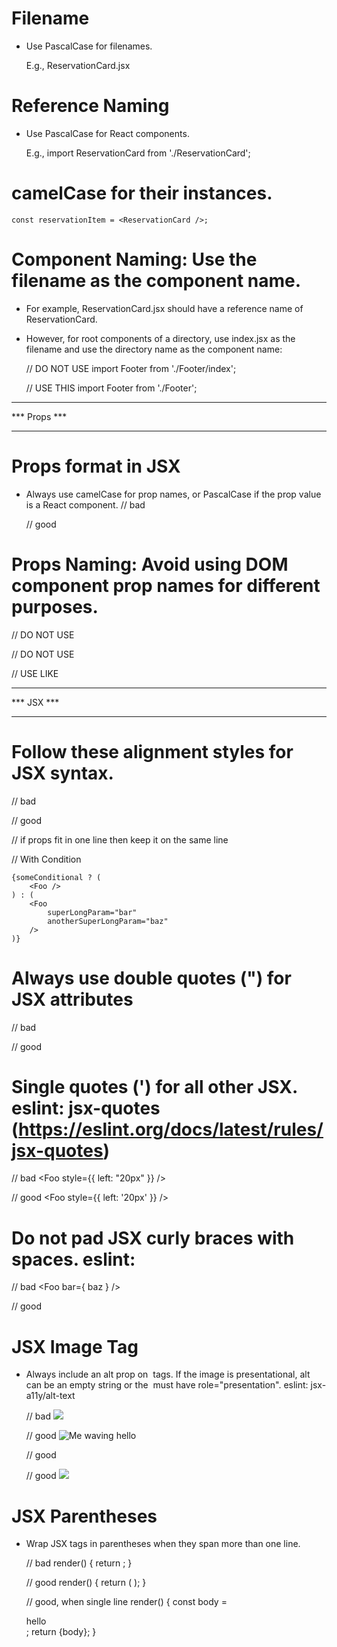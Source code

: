 Filename 
=======================================================
- Use PascalCase for filenames. 

    E.g., ReservationCard.jsx

Reference Naming
=======================================================
- Use PascalCase for React components.
    
    E.g., import ReservationCard from './ReservationCard';

camelCase for their instances.
=======================================================
    const reservationItem = <ReservationCard />;


Component Naming: Use the filename as the component name. 
=======================================================
- For example, ReservationCard.jsx should have a reference name of ReservationCard. 

- However, for root components of a directory, use index.jsx as the filename and use the directory name as the component name:

    // DO NOT USE
        import Footer from './Footer/index';

    // USE THIS
        import Footer from './Footer';

*************
*** Props ***
*************
 
Props format in JSX
===================
- Always use camelCase for prop names, or PascalCase if the prop value is a React component.
    // bad
        <Foo
        UserName="hello"
        phone_number={12345678}
        />

    // good
        <Foo
        userName="hello"
        phoneNumber={12345678}
        Component={SomeComponent}
        />

Props Naming: Avoid using DOM component prop names for different purposes.
==========================================================================
// DO NOT USE
    <MyComponent style="fancy" />

// DO NOT USE
    <MyComponent className="fancy" />

// USE LIKE
    <MyComponent variant="fancy" />


***********
*** JSX ***
***********

Follow these alignment styles for JSX syntax. 
===========================================================================
// bad
    <Foo superLongParam="bar"
        anotherSuperLongParam="baz" />

// good
    <Foo
    superLongParam="bar"
    anotherSuperLongParam="baz"
    />

// if props fit in one line then keep it on the same line
    <Foo bar="bar" />

// With Condition

    {someConditional ? (
        <Foo />
    ) : (
        <Foo
            superLongParam="bar"
            anotherSuperLongParam="baz"
        />
    )}

Always use double quotes (") for JSX attributes
===========================================================================
// bad
    <Foo bar='bar' />

// good
    <Foo bar="bar" />

Single quotes (') for all other JSX. eslint: jsx-quotes (https://eslint.org/docs/latest/rules/jsx-quotes)
===========================================================================
// bad
    <Foo style={{ left: "20px" }} />

// good
    <Foo style={{ left: '20px' }} />

Do not pad JSX curly braces with spaces. eslint:
===========================================================================
// bad
    <Foo bar={ baz } />

// good
<Foo bar={baz} />

JSX Image Tag 
===========================================================================
- Always include an alt prop on <img> tags. If the image is presentational, alt can be an empty string or 
    the <img> must have role="presentation". eslint: jsx-a11y/alt-text

    // bad
    <img src="hello.jpg" />

    // good
    <img src="hello.jpg" alt="Me waving hello" />

    // good
    <img src="hello.jpg" alt="" />

    // good
    <img src="hello.jpg" role="presentation" />


JSX Parentheses
=============================================================================
- Wrap JSX tags in parentheses when they span more than one line.

    // bad
    render() {
        return  <MyComponent variant="long body" foo="bar">
                    <MyChild />
                </MyComponent>;
    }

    // good
    render() {
        return (
            <MyComponent variant="long body" foo="bar">
            <MyChild />
            </MyComponent>
        );
    }

    // good, when single line
    render() {
        const body = <div>hello</div>;
        return <MyComponent>{body}</MyComponent>;
    }